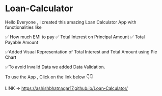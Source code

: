 # Loan-Calculator
Hello Everyone , I created this amazing Loan Calculator App with functionalities like

✅ How much EMI to pay
✅ Total Interest on Principal Amount
✅ Total Payable Amount

✅Added Visual Representation of Total Interest and Total Amount using Pie Chart

✅To avoid Invalid Data we added Data Validation.

To use the App , Click on the link below 👇👇


LINK -> https://ashishbhatnagar17.github.io/Loan-Calculator/
